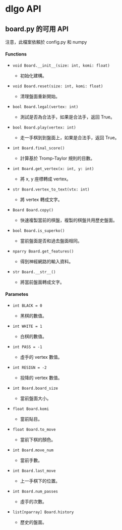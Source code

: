# dlgo API

## board.py 的可用 API

注意，此檔案依賴於 config.py 和 numpy

#### Functions
   * `void Board.__init__(size: int, komi: float)`
      * 初始化建構。

   * `void Board.reset(size: int, komi: float)`
      * 清理盤面重新開始。

   * `bool Board.legal(vertex: int)`
      * 測試是否為合法手，如果是合法手，返回 True。

   * `bool Board.play(vertex: int)`
      * 走一手棋到到盤面上，如果是合法手，返回 True。

   * `int Board.final_score()`
      * 計算基於 Tromp-Taylor 規則的目數。

   * `int Board.get_vertex(x: int, y: int)`
      * 將 x, y 座標轉成 vertex。

   * `str Board.vertex_to_text(vtx: int)`
      * 將 vertex 轉成文字。

   * `Board Board.copy()`
      * 快速複製當前的棋盤，複製的棋盤共用歷史盤面。
    
   * `bool Board.is_superko()`
      * 當前盤面是否和過去盤面相同。

   * `nparry Board.get_features()`
      * 得到神經網路的輸入資料。

   * `str Board.__str__()`
      * 將當前盤面轉成文字。

#### Parametes

   * `int BLACK = 0`
      * 黑棋的數值。

   * `int WHITE = 1`
      * 白棋的數值。

   * `int PASS = -1`
      * 虛手的 vertex 數值。

   * `int RESIGN = -2`
      * 投降的 vertex 數值。

   * `int Board.board_size`
      * 當前盤面大小。
      
   * `float Board.komi`
      * 當前貼目。

   * `float Board.to_move`
      * 當前下棋的顏色。

   * `int Board.move_num`
      * 當前手數。

   * `int Board.last_move`
      * 上一手棋下的位置。

   * `int Board.num_passes`
      * 虛手的次數。

   * `list[nparray] Board.history`
      * 歷史的盤面。


